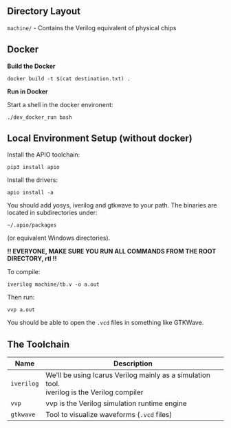 ## Directory Layout

`machine/` - Contains the Verilog equivalent of physical chips

## Docker

**Build the Docker**

```
docker build -t $(cat destination.txt) .
```

**Run in Docker**

Start a shell in the docker environent:

```
./dev_docker_run bash
```

## Local Environment Setup (without docker)

Install the APIO toolchain:

```
pip3 install apio
```

Install the drivers:

```
apio install -a
```

You should add yosys, iverilog and gtkwave to your path. The binaries are located in subdirectories under:
```
~/.apio/packages
```
(or equivalent Windows directories).

**!! EVERYONE, MAKE SURE YOU RUN ALL COMMANDS FROM THE ROOT DIRECTORY, rtl !!**

To compile:
```
iverilog machine/tb.v -o a.out
```

Then run:
```
vvp a.out
```

You should be able to open the `.vcd` files in something like GTKWave.

## The Toolchain
| Name | Description |
|-|-|
| `iverilog` | We'll be using Icarus Verilog mainly as a simulation tool. <br> iverilog is the Verilog compiler |
| `vvp` | vvp is the Verilog simulation runtime engine |
| `gtkwave` | Tool to visualize waveforms (`.vcd` files) |

